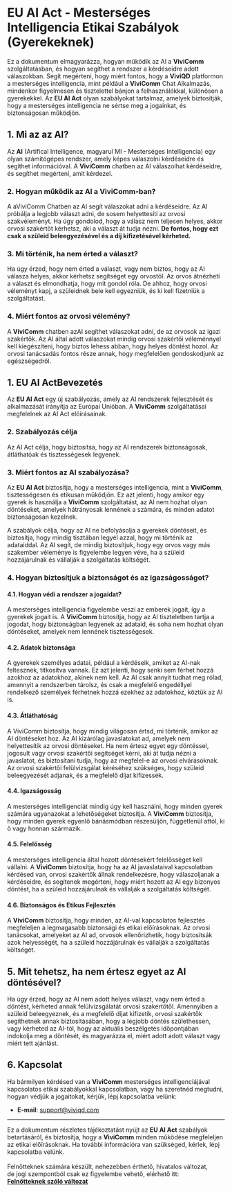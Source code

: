 # EU AI Act - Mesterséges Intelligencia Etikai Szabályok (Gyerekeknek)

Ez a dokumentum elmagyarázza, hogyan működik az AI a **ViviComm** szolgáltatásban, és hogyan segíthet a rendszer a kérdéseidre adott válaszokban. 
Segít megérteni, hogy miért fontos, hogy a **ViviQD** platformon a mesterséges intelligencia, mint például a **ViviComm** Chat Alkalmazás, mindenkor figyelmesen és tisztelettel bánjon a felhasználókkal, különösen a gyerekekkel. Az **EU AI Act** olyan szabályokat tartalmaz, amelyek biztosítják, hogy a mesterséges intelligencia ne sértse meg a jogainkat, és biztonságosan működjön.

## 1. Mi az az AI?

Az **AI** (Artifical Intelligence, magyarul MI - Mesterséges Intelligencia) egy olyan számítógépes rendszer, amely képes válaszolni kérdéseidre és segíthet információval. A **ViviComm** chatben az AI válaszolhat kérdéseidre, és segíthet megérteni, amit kérdezel.

### 2. Hogyan működik az AI a **ViviComm**-ban?

A aViviComm Chatben az AI segít válaszokat adni a kérdéseidre. Az AI próbálja a legjobb választ adni, de sosem helyettesíti az orvosi szakvéleményt. Ha úgy gondolod, hogy a válasz nem teljesen helyes, akkor orvosi szakértőt kérhetsz, aki a választ át tudja nézni. **De fontos, hogy ezt csak a szüleid beleegyezésével és a díj kifizetésével kérheted.**

### 3. Mi történik, ha nem érted a választ?

Ha úgy érzed, hogy nem érted a választ, vagy nem biztos, hogy az AI válasza helyes, akkor kérhetsz segítséget egy orvostól. Az orvos átnézheti a választ és elmondhatja, hogy mit gondol róla. De ahhoz, hogy orvosi véleményt kapj, a szüleidnek bele kell egyezniük, és ki kell fizetniük a szolgáltatást.

### 4. Miért fontos az orvosi vélemény?

A **ViviComm** chatben azAI segíthet válaszokat adni, de az orvosok az igazi szakértők. Az AI által adott válaszokat mindig orvosi szakértői véleménnyel kell kiegészíteni, hogy biztos lehess abban, hogy helyes döntést hozol. Az orvosi tanácsadás fontos része annak, hogy megfelelően gondoskodjunk az egészségedről.


## 1. EU AI ActBevezetés

Az **EU AI Act** egy új szabályozás, amely az AI rendszerek fejlesztését és alkalmazását irányítja az Európai Unióban. A **ViviComm** szolgáltatásai megfelelnek az AI Act előírásainak.

### 2. Szabályozás célja

Az AI Act célja, hogy biztosítsa, hogy az AI rendszerek biztonságosak, átláthatóak és tisztességesek legyenek.

### 3. Miért fontos az AI szabályozása?

Az **EU AI Act** biztosítja, hogy a mesterséges intelligencia, mint a **ViviComm**, tisztességesen és etikusan működjön. Ez azt jelenti, hogy amikor egy gyerek is használja a **ViviComm** szolgáltatást, az AI nem hozhat olyan döntéseket, amelyek hátrányosak lennének a számára, és minden adatot biztonságosan kezelnek.

A szabályok célja, hogy az AI ne befolyásolja a gyerekek döntéseit, és biztosítja, hogy mindig tisztában legyél azzal, hogy mi történik az adataiddal. Az AI segít, de mindig biztosítjuk, hogy egy orvos vagy más szakember véleménye is figyelembe legyen véve, ha a szüleid hozzájárulnak és vállalják a szolgáltatás költségét.

### 4. Hogyan biztosítjuk a biztonságot és az igazságosságot?
#### **4.1. Hogyan védi a rendszer a jogaidat?**
A mesterséges intelligencia figyelembe veszi az emberek jogait, így a gyerekek jogait is. A **ViviComm** biztosítja, hogy az AI tiszteletben tartja a jogodat, hogy biztonságban legyenek az adataid, és soha nem hozhat olyan döntéseket, amelyek nem lennének tisztességesek.

#### **4.2. Adatok biztonsága**
A gyerekek személyes adatai, például a kérdéseik, amiket az AI-nak feltesznek, titkosítva vannak. Ez azt jelenti, hogy senki sem férhet hozzá azokhoz az adatokhoz, akinek nem kell. Az AI csak annyit tudhat meg rólad, amennyit a rendszerben tárolsz, és csak a megfelelő engedéllyel rendelkező személyek férhetnek hozzá ezekhez az adatokhoz, köztük az AI is.

#### **4.3. Átláthatóság**
A ViviComm biztosítja, hogy mindig világosan értsd, mi történik, amikor az AI döntéseket hoz. Az AI kizárólag javaslatokat ad, amelyek nem helyettesítik az orvosi döntéseket. Ha nem értesz egyet egy döntéssel, jogosult vagy orvosi szakértői segítséget kérni, aki át tudja nézni a javaslatot, és biztosítani tudja, hogy az megfelel-e az orvosi elvárásoknak. Az orvosi szakértői felülvizsgálat kéréséhez szükséges, hogy szüleid beleegyezését adjanak, és a megfelelő díjat kifizessék.

#### **4.4. Igazságosság**
A mesterséges intelligenciát mindig úgy kell használni, hogy minden gyerek számára ugyanazokat a lehetőségeket biztosítja. A **ViviComm** biztosítja, hogy minden gyerek egyenlő bánásmódban részesüljön, függetlenül attól, ki ő vagy honnan származik.

#### **4.5. Felelősség**
A mesterséges intelligencia által hozott döntésekért felelősséget kell vállalni. A **ViviComm** biztosítja, hogy ha az AI javaslataival kapcsolatban kérdésed van, orvosi szakértők állnak rendelkezésre, hogy válaszoljanak a kérdéseidre, és segítenek megérteni, hogy miért hozott az AI egy bizonyos döntést, ha a szüleid hozzájárulnak és vállalják a szolgáltatás költségét.

#### **4.6. Biztonságos és Etikus Fejlesztés**
A **ViviComm** biztosítja, hogy minden, az AI-val kapcsolatos fejlesztés megfeleljen a legmagasabb biztonsági és etikai előírásoknak. Az orvosi tanácsokat, amelyeket az AI ad, orvosok ellenőrizhetik, hogy biztosítsák azok helyességét, ha a szüleid hozzájárulnak és vállalják a szolgáltatás költségét.

## 5. Mit tehetsz, ha nem értesz egyet az AI döntésével?
Ha úgy érzed, hogy az AI nem adott helyes választ, vagy nem érted a döntést, kérheted annak felülvizsgálatát orvosi szakértőtől. Amennyiben a szüleid beleegyeznek, és a megfelelő díjat kifizetik, orvosi szakértők segíthetnek annak biztosításában, hogy a legjobb döntés születhessen, vagy kérheted az AI-tól, hogy az aktuális beszélgetés időpontjában indokolja meg a döntését, és magyarázza el, miért adott adott választ vagy miért tett ajánlást.

## 6. Kapcsolat
Ha bármilyen kérdésed van a **ViviComm** mesterséges intelligenciájával kapcsolatos etikai szabályokkal kapcsolatban, vagy ha szeretnéd megtudni, hogyan védjük a jogaitokat, kérjük, lépj kapcsolatba velünk:

- **E-mail**: [support@viviqd.com](mailto:support@viviqd.com)

---

Ez a dokumentum részletes tájékoztatást nyújt az **EU AI Act** szabályok betartásáról, és biztosítja, hogy a **ViviComm** minden működése megfeleljen az etikai előírásoknak. Ha további információra van szükséged, kérlek, lépj kapcsolatba velünk.
<br/>
<br/>
Felnőtteknek számára készült, nehezebben érthető, hivatalos változat,<br/> de jogi szempontból csak ez figyelembe vehető, elérhető itt:  
[**Felnőtteknek szóló változat**](../adult/eu-ai-act.md)
